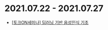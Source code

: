 # 2021.07.22 - 2021.07.27

- [[토크ON세미나] 딥러닝 기반 음성인식 기초](https://www.youtube.com/playlist?list=PL9mhQYIlKEhdrYpsGk8X4qj3tQUuaDhrl)
